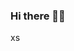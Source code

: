### Hi there 👋👋
xs

<!--qu;qwedas
**cqqcww/cqqcww** is a ✨ _special_ ✨ repository becausddaasdJK
Here are some ideas to get you started:D

- 🔭 I’m currently working on ...
- 🌱 I’m currently learning ...das
- 👯 I’m looking to collaborate on ...
- 🤔 I’m looking for help with ...qwe
- 💬 Ask me about ...
- 📫 How to reach me: ...
- 😄 Pronouns: ...
- ⚡ Fun fact: ...
-->

